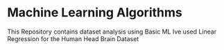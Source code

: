 # Machine Learning Algorithms
This Repository contains dataset analysis using Basic ML 
Ive used Linear Regression for the Human Head Brain Dataset
